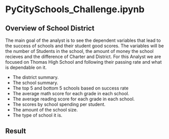 # PyCitySchools_Challenge.ipynb

## Overview of School District ##

The main goal of the analyst is to see the dependent variables that lead to the success of schools and their student good scores. The variables will be the number of Students in the school, the amount of money the school recieves and the difference of Charter and District. For this Analyst we are focused on Thomas High School and following their passing rate and what is dependable on it.

  * The district summary.
  * The school summary.
  * The top 5 and bottom 5 schools based on success rate
  * The average math score for each grade in each school.
  * The average reading score for each grade in each school.
  * The scores by school spending per student.
  * The amount of the school size.
  * The type of school it is.



## Result ##

